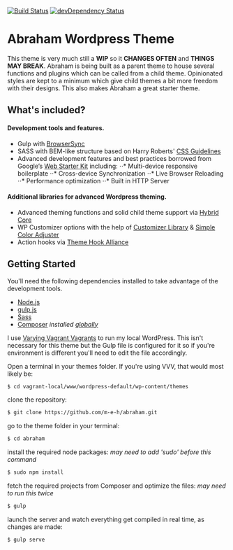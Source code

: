 [![Build Status](https://travis-ci.org/m-e-h/abraham.svg)](https://travis-ci.org/m-e-h/abraham)
[![devDependency Status](https://david-dm.org/m-e-h/abraham/dev-status.svg)](https://david-dm.org/m-e-h/abraham#info=devDependencies)
# Abraham Wordpress Theme

This theme is very much still a **WIP** so it **CHANGES OFTEN** and **THINGS MAY BREAK**.
Abraham is being built as a parent theme to house several functions and plugins which can be called from a child theme.
Opinionated styles are kept to a minimum which give child themes a bit more freedom with their designs. This also makes Abraham a great starter theme.


## What's included?

#### Development tools and features.
- Gulp with [BrowserSync](https://github.com/shakyShane/browser-sync)
- SASS with BEM-like structure based on Harry Roberts' [CSS Guidelines](http://cssguidelin.es/)
- Advanced development features and best practices borrowed from Google’s [Web Starter Kit](https://developers.google.com/web/starter-kit/) including:
⋅⋅* Multi-device responsive boilerplate
⋅⋅* Cross-device Synchronization
⋅⋅* Live Browser Reloading
⋅⋅* Performance optimization
⋅⋅* Built in HTTP Server

#### Additional libraries for advanced Wordpress theming.
- Advanced theming functions and solid child theme support via [Hybrid Core](http://themehybrid.com/hybrid-core)
- WP Customizer options with the help of [Customizer Library](https://github.com/devinsays/customizer-library) & [Simple Color Adjuster](https://github.com/fikrirasyid/simple-color-adjuster)
- Action hooks via [Theme Hook Alliance](https://github.com/zamoose/themehookalliance)

## Getting Started
You'll need the following dependencies installed to take advantage of the development tools.

* [Node.js](https://nodejs.org)
* [gulp.js](http://gulpjs.com)
* [Sass](http://sass-lang.com/install)
* [Composer](https://getcomposer.org) *installed [globally](https://getcomposer.org/doc/00-intro.md#globally)*

I use [Varying Vagrant Vagrants](https://github.com/Varying-Vagrant-Vagrants/VVV) to run my local WordPress. This isn't necessary for this theme but the Gulp file is configured for it so if you're environment is different you'll need to edit the file accordingly.


Open a terminal in your themes folder.
If you're using VVV, that would most likely be:
```sh
$ cd vagrant-local/www/wordpress-default/wp-content/themes
```
clone the repository:
```sh
$ git clone https://github.com/m-e-h/abraham.git
```
go to the theme folder in your terminal:
```sh
$ cd abraham
```
install the required node packages: *may need to add 'sudo' before this command*
```sh
$ sudo npm install
```
fetch the required projects from Composer and optimize the files: *may need to run this twice*
```sh
$ gulp
```
launch the server and watch everything get compiled in real time, as changes are made:
```sh
$ gulp serve
```
